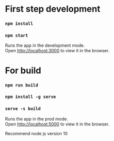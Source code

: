 # First step development

### `npm install`
### `npm start`

Runs the app in the development mode.\
Open [http://localhost:3000](http://localhost:3000) to view it in the browser.

# For build

### `npm run build`
### `npm install -g serve`
### `serve -s build`

Runs the app in the prod mode.\
Open [http://localhost:5000](http://localhost:5000) to view it in the browser.

Recommend node js version 10
